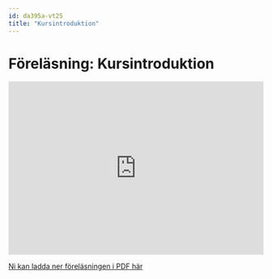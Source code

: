 ```yaml
---
id: da395a-vt25
title: "Kursintroduktion"
---
```


# Föreläsning: Kursintroduktion

<div class="frame">
    <div style="left: 0; width: 100%; height: 0; position: relative; padding-bottom: 56.2696%; padding-top: 58px;"><iframe src="https://www.slideshare.net/slideshow/embed_code/key/2FBFWrUXpxplXZ" style="top: 0; left: 0; width: 100%; height: 100%; position: absolute; border: 0;" allowfullscreen scrolling="no"></iframe></div>
</div>

[Ni kan ladda ner föreläsningen i PDF här](../../assets/pdf/VT25-Kursintroduktion-da395a.pdf)